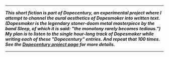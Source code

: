 
--------------------------------------------------------------------------------

***This short fiction is part of Dopecentury, an experimental project where I attempt to channel the aural aesthetics of Dopesmoker into written text. (Dopesmoker is the legendary stoner-doom metal masterpiece by the band Sleep, of which it is said: "the monotony rarely becomes tedious.") My plan is to listen to the single hour-long track of Dopesmoker while writing each of these "Dopecentury" entries. And repeat that 100 times. See the [Dopecentury project page](https://grannycart.net/dopecentury) for more details.***

--------------------------------------------------------------------------------

[//]: # (This intro gets included at the beginning of each "Dopecentury" post category. See one of those posts for syntax for inclusion.)

